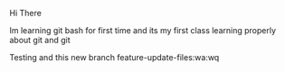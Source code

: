 Hi There

Im learning git bash for first time and its my first class learning properly about git and git

Testing and this new branch feature-update-files:wa:wq


